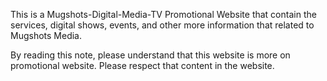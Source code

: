 This is a Mugshots-Digital-Media-TV Promotional Website that contain the services, digital shows, events, and other more information that related to Mugshots Media. 

By reading this note, please understand that this website is more on promotional website.
Please respect that content in the website.

